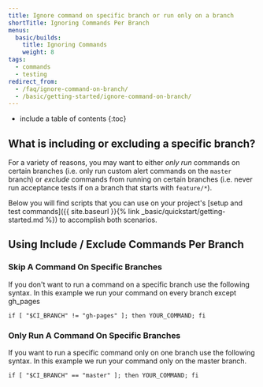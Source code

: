 ```yaml
---
title: Ignore command on specific branch or run only on a branch
shortTitle: Ignoring Commands Per Branch
menus:
  basic/builds:
    title: Ignoring Commands
    weight: 8
tags:
  - commands
  - testing
redirect_from:
  - /faq/ignore-command-on-branch/
  - /basic/getting-started/ignore-command-on-branch/
---
```


* include a table of contents
{:toc}

## What is including or excluding a specific branch?

For a variety of reasons, you may want to either _only run_ commands on certain branches (i.e. only run custom alert commands on the `master` branch) or _exclude_ commands from running on certain branches (i.e. never run acceptance tests if on a branch that starts with `feature/*`).

Below you will find scripts that you can use on your project's [setup and test commands]({{ site.baseurl }}{% link _basic/quickstart/getting-started.md %}) to accomplish both scenarios.

## Using Include / Exclude Commands Per Branch

### Skip A Command On Specific Branches

If you don't want to run a command on a specific branch use the following syntax. In this example we run your command on every branch except gh_pages

```shell
if [ "$CI_BRANCH" != "gh-pages" ]; then YOUR_COMMAND; fi
```

### Only Run A Command On Specific Branches

If you want to run a specific command only on one branch use the following syntax. In this example we run your command only on the master branch.

```shell
if [ "$CI_BRANCH" == "master" ]; then YOUR_COMMAND; fi
```
